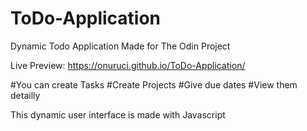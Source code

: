 # ToDo-Application
Dynamic Todo Application
Made for The Odin Project

Live Preview: https://onuruci.github.io/ToDo-Application/

#You can create Tasks
#Create Projects
#Give due dates
#View them detailly

This dynamic user interface is made with Javascript
